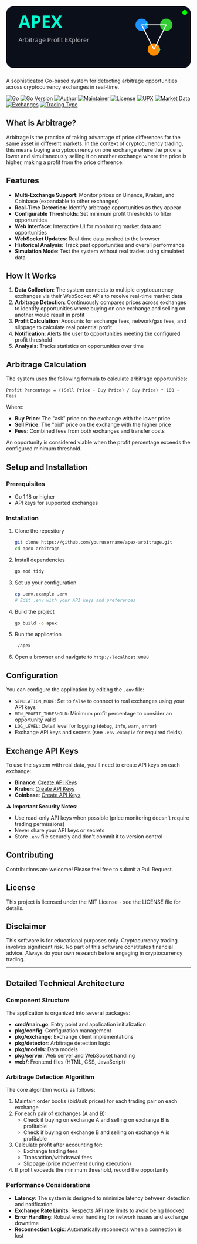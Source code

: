 # ![APEX Logo](assets/apex-logo.svg)

A sophisticated Go-based system for detecting arbitrage opportunities across cryptocurrency exchanges in real-time.

[![Go](https://github.com/VrushankPatel/apex/actions/workflows/go.yml/badge.svg)](https://github.com/VrushankPatel/apex/actions/workflows/go.yml)
[![Go Version](https://img.shields.io/badge/Go-1.23.8-blue?logo=go)](https://golang.org/doc/go1.23)
[![Author](https://img.shields.io/badge/Author-VrushankPatel-blue)](https://github.com/VrushankPatel)
[![Maintainer](https://img.shields.io/badge/Maintainer-VrushankPatel-green)](https://github.com/VrushankPatel)
[![License](https://img.shields.io/badge/License-MIT-yellow)](LICENSE)
[![UPX](https://img.shields.io/badge/UPX-4.2.4-orange)](https://upx.github.io/)
[![Market Data](https://img.shields.io/badge/Market%20Data-Real--Time-brightgreen)](https://github.com/VrushankPatel/apex)
[![Exchanges](https://img.shields.io/badge/Exchanges-Binance%20%7C%20Kraken%20%7C%20Coinbase-informational)](https://github.com/VrushankPatel/apex)
[![Trading Type](https://img.shields.io/badge/Trading-Crypto%20Arbitrage-blueviolet)](https://github.com/VrushankPatel/apex)

## What is Arbitrage?

Arbitrage is the practice of taking advantage of price differences for the same asset in different markets. In the context of cryptocurrency trading, this means buying a cryptocurrency on one exchange where the price is lower and simultaneously selling it on another exchange where the price is higher, making a profit from the price difference.

## Features

- **Multi-Exchange Support**: Monitor prices on Binance, Kraken, and Coinbase (expandable to other exchanges)
- **Real-Time Detection**: Identify arbitrage opportunities as they appear
- **Configurable Thresholds**: Set minimum profit thresholds to filter opportunities
- **Web Interface**: Interactive UI for monitoring market data and opportunities
- **WebSocket Updates**: Real-time data pushed to the browser
- **Historical Analysis**: Track past opportunities and overall performance
- **Simulation Mode**: Test the system without real trades using simulated data

## How It Works

1. **Data Collection**: The system connects to multiple cryptocurrency exchanges via their WebSocket APIs to receive real-time market data
2. **Arbitrage Detection**: Continuously compares prices across exchanges to identify opportunities where buying on one exchange and selling on another would result in profit
3. **Profit Calculation**: Accounts for exchange fees, network/gas fees, and slippage to calculate real potential profit
4. **Notification**: Alerts the user to opportunities meeting the configured profit threshold
5. **Analysis**: Tracks statistics on opportunities over time

## Arbitrage Calculation

The system uses the following formula to calculate arbitrage opportunities:

```
Profit Percentage = ((Sell Price - Buy Price) / Buy Price) * 100 - Fees
```

Where:
- **Buy Price**: The "ask" price on the exchange with the lower price
- **Sell Price**: The "bid" price on the exchange with the higher price
- **Fees**: Combined fees from both exchanges and transfer costs

An opportunity is considered viable when the profit percentage exceeds the configured minimum threshold.

## Setup and Installation

### Prerequisites

- Go 1.18 or higher
- API keys for supported exchanges

### Installation

1. Clone the repository
   ```bash
   git clone https://github.com/yourusername/apex-arbitrage.git
   cd apex-arbitrage
   ```

2. Install dependencies
   ```bash
   go mod tidy
   ```

3. Set up your configuration
   ```bash
   cp .env.example .env
   # Edit .env with your API keys and preferences
   ```

4. Build the project
   ```bash
   go build -o apex
   ```

5. Run the application
   ```bash
   ./apex
   ```

6. Open a browser and navigate to `http://localhost:8080`

## Configuration

You can configure the application by editing the `.env` file:

- `SIMULATION_MODE`: Set to `false` to connect to real exchanges using your API keys
- `MIN_PROFIT_THRESHOLD`: Minimum profit percentage to consider an opportunity valid
- `LOG_LEVEL`: Detail level for logging (`debug`, `info`, `warn`, `error`)
- Exchange API keys and secrets (see `.env.example` for required fields)

## Exchange API Keys

To use the system with real data, you'll need to create API keys on each exchange:

- **Binance**: [Create API Keys](https://www.binance.com/en/support/faq/how-to-create-api-keys-on-binance-360002502072)
- **Kraken**: [Create API Keys](https://support.kraken.com/hc/en-us/articles/360000919966-How-to-generate-an-API-key-pair-)
- **Coinbase**: [Create API Keys](https://help.coinbase.com/en/pro/other-topics/api/how-do-i-create-an-api-key-for-coinbase-pro)

⚠️ **Important Security Notes**:
- Use read-only API keys when possible (price monitoring doesn't require trading permissions)
- Never share your API keys or secrets
- Store `.env` file securely and don't commit it to version control

## Contributing

Contributions are welcome! Please feel free to submit a Pull Request.

## License

This project is licensed under the MIT License - see the LICENSE file for details.

## Disclaimer

This software is for educational purposes only. Cryptocurrency trading involves significant risk. No part of this software constitutes financial advice. Always do your own research before engaging in cryptocurrency trading.

---

## Detailed Technical Architecture

### Component Structure

The application is organized into several packages:

- **cmd/main.go**: Entry point and application initialization
- **pkg/config**: Configuration management
- **pkg/exchange**: Exchange client implementations
- **pkg/detector**: Arbitrage detection logic
- **pkg/models**: Data models
- **pkg/server**: Web server and WebSocket handling
- **web/**: Frontend files (HTML, CSS, JavaScript)

### Arbitrage Detection Algorithm

The core algorithm works as follows:

1. Maintain order books (bid/ask prices) for each trading pair on each exchange
2. For each pair of exchanges (A and B):
   - Check if buying on exchange A and selling on exchange B is profitable
   - Check if buying on exchange B and selling on exchange A is profitable
3. Calculate profit after accounting for:
   - Exchange trading fees
   - Transaction/withdrawal fees
   - Slippage (price movement during execution)
4. If profit exceeds the minimum threshold, record the opportunity

### Performance Considerations

- **Latency**: The system is designed to minimize latency between detection and notification
- **Exchange Rate Limits**: Respects API rate limits to avoid being blocked
- **Error Handling**: Robust error handling for network issues and exchange downtime
- **Reconnection Logic**: Automatically reconnects when a connection is lost